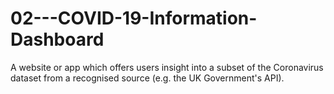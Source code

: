 # 02---COVID-19-Information-Dashboard
A website or app which offers users insight into a subset of the Coronavirus dataset from a recognised source (e.g. the UK Government's API).
